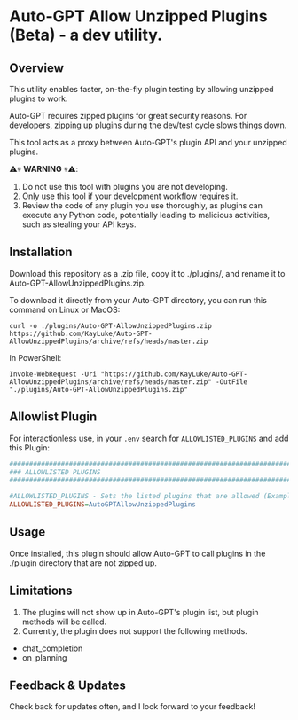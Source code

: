 # Auto-GPT Allow Unzipped Plugins (Beta) - a dev utility.
## Overview

This utility enables faster, on-the-fly plugin testing by allowing unzipped plugins to work. 

Auto-GPT requires zipped plugins for great security reasons. For developers, zipping up plugins during the dev/test cycle slows things down. 

This tool acts as a proxy between Auto-GPT's plugin API and your unzipped plugins.

⚠️💀 **WARNING** 💀⚠️:
1. Do not use this tool with plugins you are not developing.
2. Only use this tool if your development workflow requires it.
3. Review the code of any plugin you use thoroughly, as plugins can execute any Python code, potentially leading to malicious activities, such as stealing your API keys.

## Installation

Download this repository as a .zip file, copy it to ./plugins/, and rename it to Auto-GPT-AllowUnzippedPlugins.zip.

To download it directly from your Auto-GPT directory, you can run this command on Linux or MacOS:

```
curl -o ./plugins/Auto-GPT-AllowUnzippedPlugins.zip https://github.com/KayLuke/Auto-GPT-AllowUnzippedPlugins/archive/refs/heads/master.zip
```

In PowerShell:

```
Invoke-WebRequest -Uri "https://github.com/KayLuke/Auto-GPT-AllowUnzippedPlugins/archive/refs/heads/master.zip" -OutFile "./plugins/Auto-GPT-AllowUnzippedPlugins.zip"
```

## Allowlist Plugin
For interactionless use, in your `.env` search for `ALLOWLISTED_PLUGINS` and add this Plugin:

```ini
################################################################################
### ALLOWLISTED PLUGINS
################################################################################

#ALLOWLISTED_PLUGINS - Sets the listed plugins that are allowed (Example: plugin1,plugin2,plugin3)
ALLOWLISTED_PLUGINS=AutoGPTAllowUnzippedPlugins
```

## Usage

Once installed, this plugin should allow Auto-GPT to call plugins in the ./plugin directory that are not zipped up.

## Limitations

1. The plugins will not show up in Auto-GPT's plugin list, but plugin methods will be called.
2. Currently, the plugin does not support the following methods.
- chat_completion
- on_planning


## Feedback & Updates

Check back for updates often, and I look forward to your feedback!
